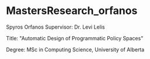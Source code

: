 # MastersResearch_orfanos
Spyros Orfanos
Supervisor: Dr. Levi Lelis

Title: "Automatic Design of Programmatic Policy Spaces" 

Degree: MSc in Computing Science, University of Alberta 

